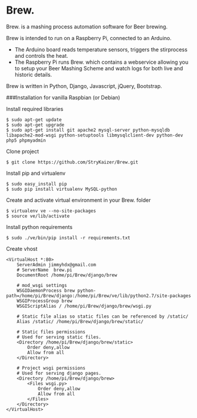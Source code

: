 Brew.
=====

Brew. is a mashing process automation software for Beer brewing.

Brew is intended to run on a Raspberry Pi, connected to an Arduino.

* The Arduino board reads temperature sensors, triggers the stirprocess and controls the heat.
* The Raspberry Pi runs Brew. which contains a webservice allowing you to setup your Beer Mashing Scheme and watch logs for both live and historic details.


Brew is written in Python, Django, Javascript, jQuery, Bootstrap.

###Installation for vanilla Raspbian (or Debian)

Install required libraries

    $ sudo apt-get update
    $ sudo apt-get upgrade
    $ sudo apt-get install git apache2 mysql-server python-mysqldb libapache2-mod-wsgi python-setuptools libmysqlclient-dev python-dev php5 phpmyadmin

Clone project

    $ git clone https://github.com/StryKaizer/Brew.git

Install pip and virtualenv

    $ sudo easy_install pip
    $ sudo pip install virtualenv MySQL-python

Create and activate virtual environment in your Brew. folder

    $ virtualenv ve --no-site-packages
    $ source ve/lib/activate

Install python requirements

    $ sudo ./ve/bin/pip install -r requirements.txt

Create vhost

    <VirtualHost *:80>
        ServerAdmin jimmyhdx@gmail.com
        # ServerName  brew.pi
        DocumentRoot /home/pi/Brew/django/brew
        
        # mod_wsgi settings
        WSGIDaemonProcess brew python-path=/home/pi/Brew/django:/home/pi/Brew/ve/lib/python2.7/site-packages
        WSGIProcessGroup brew
        WSGIScriptAlias / /home/pi/Brew/django/brew/wsgi.py

        # Static file alias so static files can be referenced by /static/
        Alias /static/ /home/pi/Brew/django/brew/static/

        # Static files permissions
        # Used for serving static files.
        <Directory /home/pi/Brew/django/brew/static>
            Order deny,allow
            Allow from all
        </Directory>

        # Project wsgi permissions
        # Used for serving django pages.
        <Directory /home/pi/Brew/django/brew>
            <Files wsgi.py>
                Order deny,allow
                Allow from all
            </Files>
        </Directory>
    </VirtualHost>



